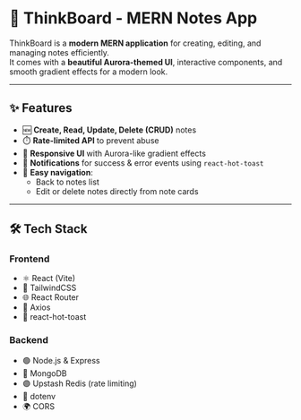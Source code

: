 # 📝 ThinkBoard - MERN Notes App

ThinkBoard is a **modern MERN application** for creating, editing, and managing notes efficiently.  
It comes with a **beautiful Aurora-themed UI**, interactive components, and smooth gradient effects for a modern look.  

---

## ✨ Features

- 🆕 **Create, Read, Update, Delete (CRUD)** notes  
- ⏱️ **Rate-limited API** to prevent abuse  
- 📱 **Responsive UI** with Aurora-like gradient effects  
- 🔔 **Notifications** for success & error events using `react-hot-toast`  
- 🔄 **Easy navigation**:
  - Back to notes list  
  - Edit or delete notes directly from note cards  

---

## 🛠️ Tech Stack

### Frontend
- ⚛️ React (Vite)  
- 🎨 TailwindCSS  
- 🌐 React Router  
- 📡 Axios  
- 🔔 react-hot-toast  

### Backend
- 🟢 Node.js & Express  
- 🍃 MongoDB  
- 🟣 Upstash Redis (rate limiting)  
- 🔑 dotenv  
- 🌍 CORS  











